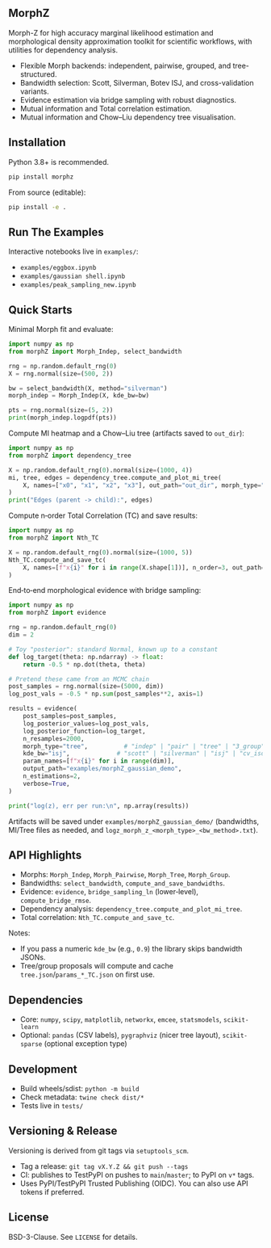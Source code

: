 ## MorphZ

Morph-Z for high accuracy marginal likelihood estimation and morphological density approximation toolkit for scientific workflows, with utilities for dependency analysis.

- Flexible Morph backends: independent, pairwise, grouped, and tree-structured.
- Bandwidth selection: Scott, Silverman, Botev ISJ, and cross-validation variants.
- Evidence estimation via bridge sampling with robust diagnostics.
- Mutual information and Total correlation estimation.
- Mutual information and Chow–Liu dependency tree visualisation.

## Installation

Python 3.8+ is recommended.

```bash
pip install morphz
```

From source (editable):

```bash
pip install -e .
```

## Run The Examples

Interactive notebooks live in `examples/`:

- `examples/eggbox.ipynb`
- `examples/gaussian shell.ipynb`
- `examples/peak_sampling_new.ipynb`


## Quick Starts

Minimal Morph fit and evaluate:

```python
import numpy as np
from morphZ import Morph_Indep, select_bandwidth

rng = np.random.default_rng(0)
X = rng.normal(size=(500, 2))

bw = select_bandwidth(X, method="silverman")
morph_indep = Morph_Indep(X, kde_bw=bw)

pts = rng.normal(size=(5, 2))
print(morph_indep.logpdf(pts))
```

Compute MI heatmap and a Chow–Liu tree (artifacts saved to `out_dir`):

```python
import numpy as np
from morphZ import dependency_tree

X = np.random.default_rng(0).normal(size=(1000, 4))
mi, tree, edges = dependency_tree.compute_and_plot_mi_tree(
    X, names=["x0", "x1", "x2", "x3"], out_path="out_dir", morph_type="tree"
)
print("Edges (parent -> child):", edges)
```

Compute n‑order Total Correlation (TC) and save results:

```python
import numpy as np
from morphZ import Nth_TC

X = np.random.default_rng(0).normal(size=(1000, 5))
Nth_TC.compute_and_save_tc(
    X, names=[f"x{i}" for i in range(X.shape[1])], n_order=3, out_path="out_dir"
)
```

End‑to‑end morphological evidence with bridge sampling:

```python
import numpy as np
from morphZ import evidence

rng = np.random.default_rng(0)
dim = 2

# Toy "posterior": standard Normal, known up to a constant
def log_target(theta: np.ndarray) -> float:
    return -0.5 * np.dot(theta, theta)

# Pretend these came from an MCMC chain
post_samples = rng.normal(size=(5000, dim))
log_post_vals = -0.5 * np.sum(post_samples**2, axis=1)

results = evidence(
    post_samples=post_samples,
    log_posterior_values=log_post_vals,
    log_posterior_function=log_target,
    n_resamples=2000,
    morph_type="tree",          # "indep" | "pair" | "tree" | "3_group" | ...
    kde_bw="isj",             # "scott" | "silverman" | "isj" | "cv_iso" | "cv_diag" | numeric
    param_names=[f"x{i}" for i in range(dim)],
    output_path="examples/morphZ_gaussian_demo",
    n_estimations=2,
    verbose=True,
)

print("log(z), err per run:\n", np.array(results))
```

Artifacts will be saved under `examples/morphZ_gaussian_demo/` (bandwidths, MI/Tree files as needed, and `logz_morph_z_<morph_type>_<bw_method>.txt`).

## API Highlights

- Morphs: `Morph_Indep`, `Morph_Pairwise`, `Morph_Tree`, `Morph_Group`.
- Bandwidths: `select_bandwidth`, `compute_and_save_bandwidths`.
- Evidence: `evidence`, `bridge_sampling_ln` (lower‑level), `compute_bridge_rmse`.
- Dependency analysis: `dependency_tree.compute_and_plot_mi_tree`.
- Total correlation: `Nth_TC.compute_and_save_tc`.

Notes:

- If you pass a numeric `kde_bw` (e.g., `0.9`) the library skips bandwidth JSONs.
- Tree/group proposals will compute and cache `tree.json`/`params_*_TC.json` on first use.

## Dependencies

- Core: `numpy`, `scipy`, `matplotlib`, `networkx`, `emcee`, `statsmodels`, `scikit-learn`
- Optional: `pandas` (CSV labels), `pygraphviz` (nicer tree layout), `scikit-sparse` (optional exception type)

## Development

- Build wheels/sdist: `python -m build`
- Check metadata: `twine check dist/*`
- Tests live in `tests/`

## Versioning & Release

Versioning is derived from git tags via `setuptools_scm`.

- Tag a release: `git tag vX.Y.Z && git push --tags`
- CI: publishes to TestPyPI on pushes to `main`/`master`; to PyPI on `v*` tags.
- Uses PyPI/TestPyPI Trusted Publishing (OIDC). You can also use API tokens if preferred.

## License

BSD-3-Clause. See `LICENSE` for details.
